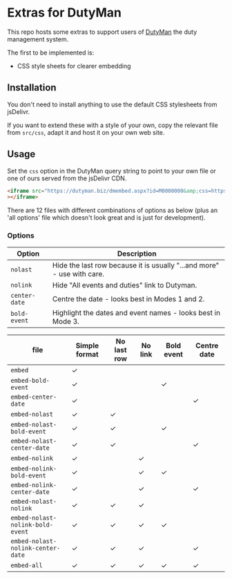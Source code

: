 # Extras for DutyMan

This repo hosts some extras to support users of [DutyMan](https://dutyman.biz/)
the duty management system.

The first to be implemented is:
* CSS style sheets for clearer embedding

## Installation

You don't need to install anything to use the default CSS stylesheets from
jsDelivr.

If you want to extend these with a style of your own, copy the relevant file
from `src/css`, adapt it and host it on your own web site.

## Usage

Set the `css` option in the DutyMan query string to point to your own file or one of ours served from the jsDelivr CDN.
```html
<iframe src="https://dutyman.biz/dmembed.aspx?id=M0000000&amp;css=https://cdn.jsdelivr.net/gh/pbinuk/dutyman/src/css/embed.css"
></iframe>
```

There are 12 files with different combinations of options as below (plus an
'all options' file which doesn't look great and is just for development).

### Options

Option | Description
-------|------------
`nolast` | Hide the last row because it is usually "...and more" - use with care.
`nolink` | Hide "All events and duties" link to Dutyman.
`center-date` | Centre the date - looks best in Modes 1 and 2.
`bold-event` | Highlight the dates and event names - looks best in Mode 3. 

file | Simple format | No last row | No link | Bold event| Centre date |
-------------|-------|---|---|---|---|
`embed`                          | ✓ |   |   |   |
`embed-bold-event`               | ✓ |   |   | ✓ |
`embed-center-date`              | ✓ |   |   |   | ✓
`embed-nolast`                   | ✓ | ✓ |   |   |
`embed-nolast-bold-event`        | ✓ | ✓ |   | ✓ |
`embed-nolast-center-date`       | ✓ | ✓ |   |   | ✓
`embed-nolink`                   | ✓ |   | ✓ |   |
`embed-nolink-bold-event`        | ✓ |   | ✓ | ✓ |
`embed-nolink-center-date`       | ✓ |   | ✓ |   | ✓
`embed-nolast-nolink`            | ✓ | ✓ | ✓ |   |
`embed-nolast-nolink-bold-event` | ✓ | ✓ | ✓ | ✓ |
`embed-nolast-nolink-center-date`| ✓ | ✓ | ✓ |   | ✓
`embed-all`                      | ✓ | ✓ | ✓ | ✓ | ✓
